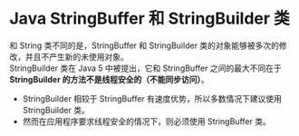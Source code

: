 # Java StringBuffer 和 StringBuilder 类

和 String 类不同的是，StringBuffer 和 StringBuilder 类的对象能够被多次的修改，并且不产生新的未使用对象。  
StringBuilder 类在 Java 5 中被提出，它和 StringBuffer 之间的最大不同在于 **StringBuilder 的方法不是线程安全的（不能同步访问）**。

- StringBuilder 相较于 StringBuffer 有速度优势，所以多数情况下建议使用 StringBuilder 类。
- 然而在应用程序要求线程安全的情况下，则必须使用 StringBuffer 类。